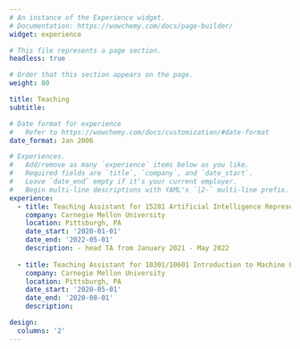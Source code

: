 ```yaml
---
# An instance of the Experience widget.
# Documentation: https://wowchemy.com/docs/page-builder/
widget: experience

# This file represents a page section.
headless: true

# Order that this section appears on the page.
weight: 80

title: Teaching
subtitle:

# Date format for experience
#   Refer to https://wowchemy.com/docs/customization/#date-format
date_format: Jan 2006

# Experiences.
#   Add/remove as many `experience` items below as you like.
#   Required fields are `title`, `company`, and `date_start`.
#   Leave `date_end` empty if it's your current employer.
#   Begin multi-line descriptions with YAML's `|2-` multi-line prefix.
experience:
  - title: Teaching Assistant for 15281 Artificial Intelligence Representation & Problem Solving
    company: Carnegie Mellon University
    location: Pittsburgh, PA
    date_start: '2020-01-01'
    date_end: '2022-05-01'
    description: - head TA from January 2021 - May 2022
 
  - title: Teaching Assistant for 10301/10601 Introduction to Machine Learning (Undergraduate and Graduate Level)
    company: Carnegie Mellon University
    location: Pittsburgh, PA
    date_start: '2020-05-01'
    date_end: '2020-08-01'
    description: 

design:
  columns: '2'
---
```

